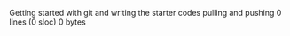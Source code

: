 Getting started with git and writing the starter codes pulling and pushing 
0 lines (0 sloc) 0 bytes
